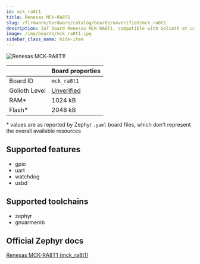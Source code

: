 ```yaml
---
id: mck_ra8t1
title: Renesas MCK-RA8T1
slug: /firmware/hardware/catalog/boards/unverified/mck_ra8t1
description: IoT board Renesas MCK-RA8T1, compatible with Golioth at unverified level.
image: /img/boards/mck_ra8t1.jpg
sidebar_class_name: hide-item
---
```


[//]: # (This is an auto-generated file, do not edit! Changes to it will be lost upon re-generation)

![Renesas MCK-RA8T1!](/img/boards/mck_ra8t1.jpg "Renesas MCK-RA8T1")

|                | Board properties     |
| -------------  | -------------------- |
| Board ID       | `mck_ra8t1` |
| Golioth Level  | [Unverified](/firmware/hardware#unverified-boards) |
| RAM*           | 1024 kB |
| Flash*         | 2048 kB |

\* values are as reported by Zephyr `.yaml` board files, which don't represent the overall available resources



## Supported features

* gpio
* uart
* watchdog
* usbd

## Supported toolchains

* zephyr
* gnuarmemb

## Official Zephyr docs

[Renesas MCK-RA8T1 (mck_ra8t1)](https://docs.zephyrproject.org/latest/boards/renesas/mck_ra8t1/doc/index.html)
